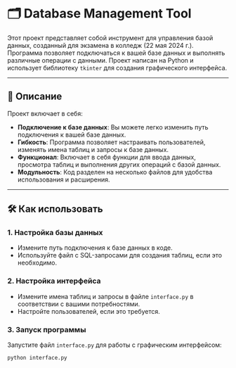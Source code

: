 # 🗂️ Database Management Tool

Этот проект представляет собой инструмент для управления базой данных, созданный для экзамена в колледж (22 мая 2024 г.). Программа позволяет подключаться к вашей базе данных и выполнять различные операции с данными. Проект написан на Python и использует библиотеку `tkinter` для создания графического интерфейса.

---

## 📝 Описание

Проект включает в себя:
- **Подключение к базе данных**: Вы можете легко изменить путь подключения к вашей базе данных.
- **Гибкость**: Программа позволяет настраивать пользователей, изменять имена таблиц и запросы к базе данных.
- **Функционал**: Включает в себя функции для ввода данных, просмотра таблиц и выполнения других операций с базой данных.
- **Модульность**: Код разделен на несколько файлов для удобства использования и расширения.

---

## 🛠️ Как использовать

### 1. Настройка базы данных
- Измените путь подключения к базе данных в коде.
- Используйте файл с SQL-запросами для создания таблиц, если это необходимо.

### 2. Настройка интерфейса
- Измените имена таблиц и запросы в файле `interface.py` в соответствии с вашими потребностями.
- Настройте пользователей, если это требуется.

### 3. Запуск программы
Запустите файл `interface.py` для работы с графическим интерфейсом:

```bash
python interface.py
